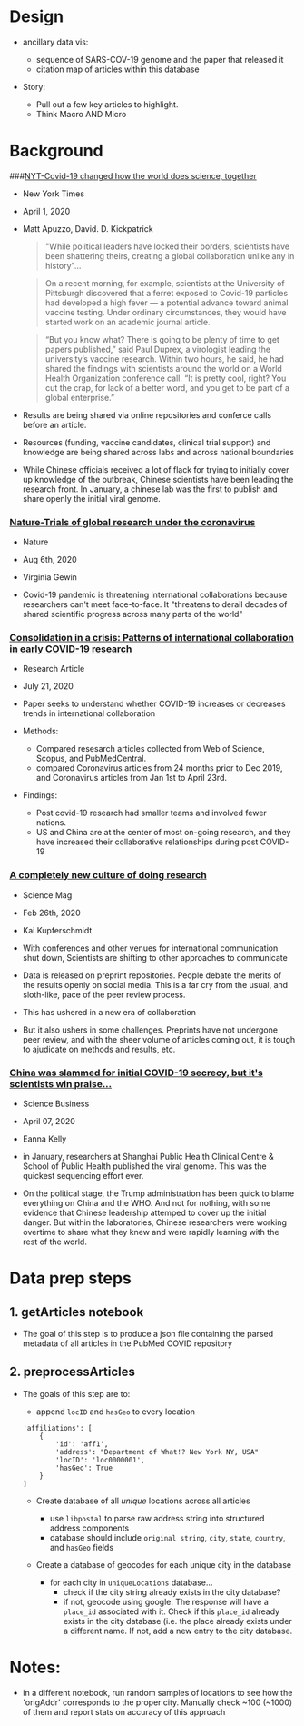 # Design

* ancillary data vis:
	* sequence of SARS-COV-19 genome and the paper that released it
	* citation map of articles within this database

* Story:
	* Pull out a few key articles to highlight.
	* Think Macro AND Micro

# Background

###[NYT-Covid-19 changed how the world does science, together](https://www.nytimes.com/2020/04/01/world/europe/coronavirus-science-research-cooperation.html)
* New York Times
* April 1, 2020
* Matt Apuzzo, David. D. Kickpatrick
	>"While political leaders have locked their borders, scientists have been shattering theirs, creating a global collaboration unlike any in history"...

	>On a recent morning, for example, scientists at the University of Pittsburgh discovered that a ferret exposed to Covid-19 particles had developed a high fever — a potential advance toward animal vaccine testing. Under ordinary circumstances, they would have started work on an academic journal article.
	
	>“But you know what? There is going to be plenty of time to get papers published,” said Paul Duprex, a virologist leading the university’s vaccine research. Within two hours, he said, he had shared the findings with scientists around the world on a World Health Organization conference call. “It is pretty cool, right? You cut the crap, for lack of a better word, and you get to be part of a global enterprise.”
	
* Results are being shared via online repositories and conferce calls before an article. 
* Resources (funding, vaccine candidates, clinical trial support) and knowledge are being shared across labs and across national boundaries
* While Chinese officials received a lot of flack for trying to initially cover up knowledge of the outbreak, Chinese scientists have been leading the research front. In January, a chinese lab was the first to publish and share openly the initial viral genome. 



### [Nature-Trials of global research under the coronavirus](https://www.nature.com/articles/d41586-020-02326-0)

* Nature
* Aug 6th, 2020
* Virginia Gewin 

* Covid-19 pandemic is threatening international collaborations because researchers can't meet face-to-face. It "threatens to derail decades of shared scientific progress across many parts of the world" 

### [Consolidation in a crisis: Patterns of international collaboration in early COVID-19 research](https://www.ncbi.nlm.nih.gov/pmc/articles/PMC7373281/)

* Research Article
* July 21, 2020
* Paper seeks to understand whether COVID-19 increases or decreases trends in international collaboration
* Methods:
	* Compared resesarch articles collected from Web of Science, Scopus, and PubMedCentral. 
	* compared Coronavirus articles from 24 months prior to Dec 2019, and Coronavirus articles from Jan 1st to April 23rd. 

* Findings:
	* Post covid-19 research had smaller teams and involved fewer nations. 
	* US and China are at the center of most on-going research, and they have increased their collaborative relationships during post COVID-19


### [A completely new culture of doing research](https://www.sciencemag.org/news/2020/02/completely-new-culture-doing-research-coronavirus-outbreak-changes-how-scientists)

* Science Mag
* Feb 26th, 2020
* Kai Kupferschmidt

* With conferences and other venues for international communication shut down, Scientists are shifting to other approaches to communicate
* Data is released on preprint repositories. People debate the merits of the results openly on social media. This is a far cry from the usual, and sloth-like, pace of the peer review process. 
* This has ushered in a new era of collaboration
* But it also ushers in some challenges. Preprints have not undergone peer review, and with the sheer volume of articles coming out, it is tough to ajudicate on methods and results, etc. 

### [China was slammed for initial COVID-19 secrecy, but it's scientists win praise...](https://sciencebusiness.net/covid-19/international-news/china-was-slammed-initial-covid-19-secrecy-its-scientists-led-way)

* Science Business
* April 07, 2020
* Eanna Kelly

* in January, researchers at Shanghai Public Health Clinical Centre & School of Public Health published the viral genome. This was the quickest sequencing effort ever. 
* On the political stage, the Trump administration has been quick to blame everything on China and the WHO. And not for nothing, with some evidence that Chinese leadership attemped to cover up the initial danger. But within the laboratories, Chinese researchers were working overtime to share what they knew and were rapidly learning with the rest of the world.  


# Data prep steps

## 1. getArticles notebook

* The goal of this step is to produce a json file containing the parsed metadata of all articles in the PubMed COVID repository


## 2. preprocessArticles

* The goals of this step are to:
	* append `locID` and `hasGeo` to every location 

	``` 
	'affiliations': [
		{
			'id': 'aff1',
			'address': "Department of What!? New York NY, USA"
			'locID': 'loc0000001',
			'hasGeo': True
		}
	]
	```
	
	* Create database of all *unique* locations across all articles
		* use `libpostal` to parse raw address string into structured address components
		* database should include `original string`, `city`, `state`, `country`, and `hasGeo` fields
	
	* Create a database of geocodes for each unique city in the database
		* for each city in `uniqueLocations` database...
			* check if the city string already exists in the city database?
			* if not, geocode using google. The response will have a `place_id` associated with it. Check if this `place_id` already exists in the city database (i.e. the place already exists under a different name. If not, add a new entry to the city database. 


			

# Notes:


* in a different notebook, run random samples of locations to see how the 'origAddr' corresponds to the proper city. Manually check ~100 (~1000) of them and report stats on accuracy of this approach